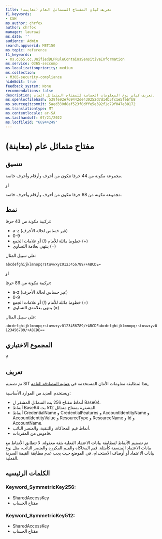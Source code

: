 ```yaml
---
title: تعريف كيان المفتاح المتماثل العام (معاينة)
f1.keywords:
- CSH
ms.author: chrfox
author: chrfox
manager: laurawi
ms.date: ''
audience: Admin
search.appverid: MET150
ms.topic: reference
f1_keywords:
- ms.o365.cc.UnifiedDLPRuleContainsSensitiveInformation
ms.service: O365-seccomp
ms.localizationpriority: medium
ms.collection:
- M365-security-compliance
hideEdit: true
feedback_system: None
recommendations: false
description: تعريف كيان نوع المعلومات الحساسة للمفتاح المتماثل العام.
ms.openlocfilehash: 539fe92e769442de430252d7d14b5fc1e5febfb8
ms.sourcegitcommit: 5aed330d8af523f0dffe5e392f1c79f047e38172
ms.translationtype: MT
ms.contentlocale: ar-SA
ms.lasthandoff: 07/21/2022
ms.locfileid: "66944249"
---
```

# <a name="general-symmetric-key-preview"></a>مفتاح متماثل عام (معاينة)

## <a name="format"></a>تنسيق

مجموعة مكونة من 44 حرفا تتكون من أحرف وأرقام وأحرف خاصة.

او

مجموعة مكونة من 88 حرفا تتكون من أحرف وأرقام وأحرف خاصة.

## <a name="pattern"></a>نمط

تركيبة مكونة من 43 حرفا:
 
- a-z (غير حساس لحالة الأحرف)
- 0-9
- خطوط مائلة للأمام (/) أو علامات الجمع (+)
- ينتهي بعلامة التساوي (=)

على سبيل المثال:

`abcdefghijklmnopqrstuvwxyz0123456789/+ABCDE=`

او

تركيبة مكونة من 86 حرفا:
 
- a-z (غير حساس لحالة الأحرف)
- 0-9
- خطوط مائلة للأمام (/) أو علامات الجمع (+)
- ينتهي بعلامةي التساوي (=)

على سبيل المثال:

`abcdefghijklmnopqrstuvwxyz0123456789/+ABCDEabcdefghijklmnopqrstuvwxyz0123456789/+ABCDE==`

## <a name="checksum"></a>المجموع الاختباري

لا

## <a name="definition"></a>تعريف

تم تصميم SIT هذا لمطابقة معلومات الأمان المستخدمة في [عملية المصادقة العامة.](/dotnet/api/system.security.cryptography.aes?view=net-5.0) 

ويستخدم العديد من الموارد الأساسية:

- أنماط مفتاح 256 بت المتماثل المشفر ل Base64.
- أنماط Base64 المشفرة بمفتاح متماثل 512 بت.
- أنماط CredentialName و CredentialFeatures و AccountIdentityName و AccountIdentityValue و ResourceType و ResourceName و Id و AccountName.
- أنماط قيم المحاكاة، والتنقية، والعنصر النائب.
- قاموس من المفردات.

تم تصميم الأنماط لمطابقة بيانات الاعتماد الفعلية بثقة معقولة. لا تتطابق الأنماط مع بيانات الاعتماد المنسقة كأمثلة. قيم المحاكاة والقيم المكررة والعنصر النائب، مثل نوع بيانات الاعتماد أو أوصاف الاستخدام، في الموضع حيث يجب عدم مطابقة القيمة السرية الفعلية.

## <a name="keywords"></a>الكلمات الرئيسيه

### <a name="keyword_symmetrickey256"></a>Keyword_SymmetricKey256:

- SharedAccessKey
- مفتاح الحساب

### <a name="keyword_symmetrickey512"></a>Keyword_SymmetricKey512:

- SharedAccessKey
- مفتاح الحساب
